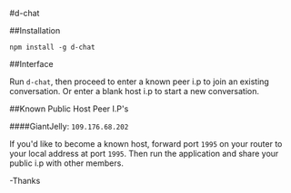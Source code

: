 #d-chat

##Installation

`npm install -g d-chat`

##Interface

Run `d-chat`, then proceed to enter a known peer i.p to join an existing conversation. 
Or enter a blank host i.p to start a new conversation.

##Known Public Host Peer I.P's

####GiantJelly: `109.176.68.202`

If you'd like to become a known host, forward port `1995` on your router to your local address at port `1995`.
Then run the application and share your public i.p with other members.

-Thanks